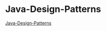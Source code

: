 # Java-Design-Patterns

<a href="Java-Design-Pattern/Java-Design-Patterns.pdf">Java-Design-Patterns</a>

